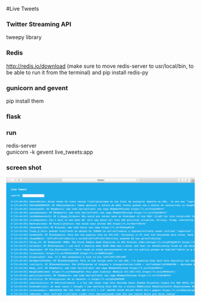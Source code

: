 #Live Tweets

### Twitter Streaming API
tweepy library 

### Redis
http://redis.io/download  (make sure to move redis-server to usr/local/bin, to be able to run it from the terminal)
and pip install redis-py

### gunicorn and gevent 
pip install them 


### flask 

### run
redis-server  
gunicorn -k gevent live_tweets:app  

### screen shot

![Alt text](/screen_shots/Screen_shot_1.png?raw=true "Screen Shot" )


 

